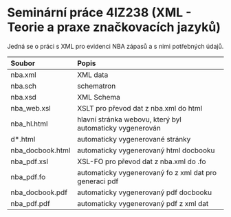 # Seminární práce 4IZ238 (XML - Teorie a praxe značkovacích jazyků)

Jedná se o práci s XML pro evidenci NBA zápasů a s nimi potřebných údajů.

| Soubor | Popis |
| :--- | :--- |
| nba.xml | XML data |
| nba.sch | schematron |
| nba.xsd | XML Schema |
| nba_web.xsl | XSLT pro převod dat z nba.xml do html |
| nba_hl.html | hlavní stránka webovu, který byl automaticky vygenerován |
| d*.html | automaticky vygenerované stránky |
| nba_docbook.html | automaticky vygenerovaný html docbooku|
| nba_pdf.xsl | XSL-FO pro převod dat z nba.xml do .fo |
| nba_pdf.fo | automaticky vygenerovaný fo z xml dat pro generaci pdf |
| nba_docbook.pdf | automaticky vygenerovaný pdf docbooku|
| nba_pdf.pdf | automaticky vygenerovaný pdf z xml dat |
